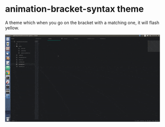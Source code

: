 # animation-bracket-syntax theme

A theme which when you go on the bracket with a matching one, it will flash yellow.

![A screenshot of your theme](ezgif.com-optimize.gif)

